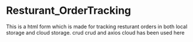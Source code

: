 # Resturant_OrderTracking
This is a html form which is made for tracking resturant orders in both local storage and cloud storage. crud crud and axios cloud has been used here

